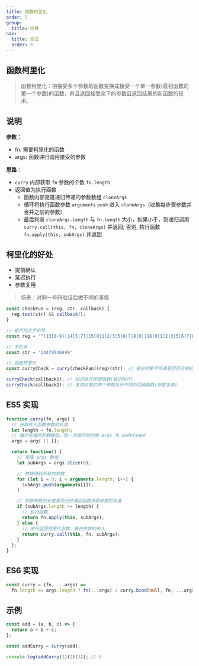 ```yaml
---
title: 函数柯里化
order: 5
group:
  title: 经典
nav:
  title: 方法
  order: 3
---
```


## 函数柯里化

> 函数柯里化：把接受多个参数的函数变换成接受一个单一参数(最初函数的第一个参数)的函数，并且返回接受余下的参数且返回结果的新函数的技术。

## 说明

**参数：**

- fn: 需要柯里化的函数
- args: 函数递归调用接受的参数

**思路：**

- `curry` 内部获取 `fn` 参数的个数 `fn.length`
- 返回值为执行函数
  - 函数内部克隆递归传递的参数数组 `cloneArgs`
  - 循环将执行函数参数 `arguments` `push` 进入 `cloneArgs`（收集每步骤参数并合并之前的参数）
  - 最后判断 `cloneArgs.length` 与 `fn.length` 大小，如果小于，则递归调用 `curry.call(this, fn, cloneArgs)` 并返回; 否则, 执行函数 `fn.apply(this, subArgs)` 并返回

## 柯里化的好处

- 提前确认
- 延迟执行
- 参数复用

> 场景：对同一号码验证后做不同的事情

```ts | pure
const checkFun = (reg, str, callback) {
  reg.test(str) && callback();
}

// 是否符合手机号
const reg = '^(13[0-9]|14[5|7]|15[0|1|2|3|5|6|7|8|9]|18[0|1|2|3|5|6|7|8|9])\d{8}$';

// 手机号
const str = '13479540499'

// 函数柯里化
const curryCheck = curry(checkFun)(reg)(str); // 提前判断字符串是否符合校验规则(提前确认)

curryCheck(callback1); // 延迟执行回调函数(延迟执行)
curryCheck(callback2); // 复用前面的两个参数执行不同的回调函数(参数复用)

```

## ES5 实现

```ts | pure
function curry(fn, args) {
  // 获取传入函数参数的长度
  let length = fn.length;
  // 循环存储的参数数组，第一次循环的时候 args 为 undefined
  args = args || [];

  return function() {
    // 克隆 args 数组
    let subArgs = args.slice(0);

    // 拼接得到所有的参数
    for (let i = 0; i < arguments.length; i++) {
      subArgs.push(arguments[i]);
    }

    // 判断参数的长度是否已经满足函数所需参数的长度
    if (subArgs.length >= length) {
      // 执行函数
      return fn.apply(this, subArgs);
    } else {
      // 递归返回柯里化函数，等待参数的传入
      return curry.call(this, fn, subArgs);
    }
  };
}
```

## ES6 实现

```ts | pure
const curry = (fn, ...args) =>
  fn.length <= args.length ? fn(...args) : curry.bind(null, fn, ...args);
```

## 示例

```ts | pure
const add = (a, b, c) => {
  return a + b + c;
};

const addCurry = curry(add);

console.log(addCurry(1)(2)(3)); // 6
```
